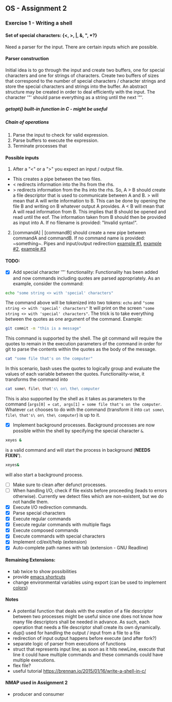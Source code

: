 ## OS - Assignment 2
### Exercise 1 - Writing a shell
#### Set of special characters: {<, >, |, &, ", \*?}
Need a parser for the input.
There are certain inputs which are possible.
#### Parser construction
Initial idea is to go through the input and create two buffers,
one for special characters and one for strings of characters.
Create two buffers of sizes that correspond to the number of special
characters / character strings and store the special characters and
strings into the buffer. An abstract structure may be created in order
to deal efficiently with the input.
The character '"' should parse everything as a string until the next '"'.
##### getopt() built-in function in C - might be useful
##### Chain of operations
1. Parse the input to check for valid expression.
2. Parse buffers to execute the expression.
3. Terminate processes that 

#### Possible inputs
1. After a "<" or a ">" you expect an input / output file. 
- This creates a pipe between the two files.
- \< redirects information into the lhs from the rhs.
- \> redirects information from the lhs into the rhs.
So, A > B should create a file descriptor that is used to communicate
between A and B. > will mean that A will write information to B.
This can be done by opening the file B and writing on B whatever output
A provides.
A \< B will mean that A will read information from B. This implies that
B should be opened and read until the eof. The information taken from
B should then be provided as input into A.
If no filename is provided: "Invalid syntax!".
2. [commandA] | [commandB] should create a new pipe between commandA
and commandB. 
If no command name is provided: ~something~.
Pipes and input/output redirection [example #1](http://www.cs.loyola.edu/~jglenn/702/S2005/Examples/dup2.html), [example #2](https://www.unix.com/programming/122360-c-piping-redirect-operator.html), [example #3](https://www.geeksforgeeks.org/making-linux-shell-c/)

#### TODO:
- [X] Add special character '"' functionality: Functionality has been added and now commands including quotes are parsed appropriately.
As an example, consider the command:
```bash
echo "some string <> with 'special' characters"
```
The command above will be tokenized into two tokens: ```echo``` and ```"some string <> with 'special' characters"``` It will print on the screen ```"some string <> with 'special' characters"```.
The trick is to take everything between the quotes as one argument of the command.
Example: <br/>
```bash
git commit -m "this is a message"
```
This command is supported by the shell. The git command will require the quotes to remain in the execution parameters of the command in order for git to parse the contents within the quotes as the body of the message.
```bash
cat "some file that's on the computer"
```
In this scenario, bash uses the quotes to logically group and evaluate the values of each variable between the quotes. Functionality-wise, it transforms the command into
```bash
cat some\ file\ that's\ on\ the\ computer
```
This is also supported by the shell as it takes as parameters to the command (```args[0] = cat, args[1] = some file that's on the computer```. Whatever ```cat``` chooses to do with the command (transform it into ```cat some\ file\ that's\ on\ the\ computer```) is up to it.
- [X] Implement background processes. Background processes are now possible within the shell by specifying the special character ```&```.
```bash
xeyes &
```
is a valid command and will start the process in background (**NEEDS FIXIN'**).
```bash
xeyes&
```
will also start a background process.
- [ ] Make sure to clean after defunct processes.
- [ ] When handling I/O, check if file exists before proceeding (leads to errors otherwise). Currently we detect files which are non-existent, but we do not handle them.
- [X] Execute I/O redirection commands.
- [X] Parse special characters
- [x] Execute regular commands
- [x] Execute regular commands with multiple flags
- [X] Execute composed commands
- [X] Execute commands with special characters
- [x] Implement cd/exit/help (extension)
- [x] Auto-complete path names with tab (extension - GNU Readline)

#### Remaining Extensions:
- tab twice to show possibilities
- provide [emacs shortcuts](https://en.wikipedia.org/wiki/GNU_Readline)
- change environmental variables using export (can be used to implement [colors](https://www.cyberciti.biz/faq/bash-shell-change-the-color-of-my-shell-prompt-under-linux-or-unix/))
#### Notes
- A potential function that deals with the creation of a file descriptor
between two processes might be useful since one does not know how many
file descriptors shall be needed in advance. As such, each operation
that needs a file descriptor shall create its own dynamically.
- dup() used for handling the output / input from a file to a file
- redirection of input output happens before execute (and after fork?)
- separate logic of parser from executions of functions
- struct that represents input line; as soon as it hits newLine, execute that line
it could have multiple commands and these commands could have multiple executions.
- flex file?
- useful tutorial https://brennan.io/2015/01/16/write-a-shell-in-c/
#### NMAP used in Assignment 2
- producer and consumer
